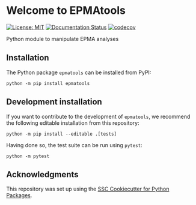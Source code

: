 # Welcome to EPMAtools

[![License: MIT](https://img.shields.io/badge/License-MIT-yellow.svg)](https://opensource.org/licenses/MIT)
[![Documentation Status](https://readthedocs.org/projects/epmatools/badge/)](https://epmatools.readthedocs.io/)
[![codecov](https://codecov.io/gh/ondrolexa/epmatools/graph/badge.svg?token=KTY1CYPJSF)](https://codecov.io/gh/ondrolexa/epmatools)

Python module to manipulate EPMA analyses

## Installation

The Python package `epmatools` can be installed from PyPI:

```
python -m pip install epmatools
```

## Development installation

If you want to contribute to the development of `epmatools`, we recommend
the following editable installation from this repository:

```
python -m pip install --editable .[tests]
```

Having done so, the test suite can be run using `pytest`:

```
python -m pytest
```

## Acknowledgments

This repository was set up using the [SSC Cookiecutter for Python Packages](https://github.com/ssciwr/cookiecutter-python-package).
